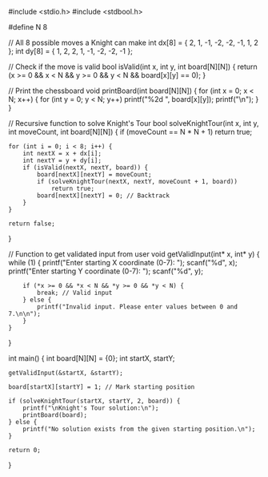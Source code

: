 #include <stdio.h>
#include <stdbool.h>

#define N 8

// All 8 possible moves a Knight can make
int dx[8] = { 2, 1, -1, -2, -2, -1, 1, 2 };
int dy[8] = { 1, 2,  2,  1, -1, -2, -2, -1 };

// Check if the move is valid
bool isValid(int x, int y, int board[N][N]) {
    return (x >= 0 && x < N && y >= 0 && y < N && board[x][y] == 0);
}

// Print the chessboard
void printBoard(int board[N][N]) {
    for (int x = 0; x < N; x++) {
        for (int y = 0; y < N; y++)
            printf("%2d ", board[x][y]);
        printf("\n");
    }
}

// Recursive function to solve Knight's Tour
bool solveKnightTour(int x, int y, int moveCount, int board[N][N]) {
    if (moveCount == N * N + 1)
        return true;

    for (int i = 0; i < 8; i++) {
        int nextX = x + dx[i];
        int nextY = y + dy[i];
        if (isValid(nextX, nextY, board)) {
            board[nextX][nextY] = moveCount;
            if (solveKnightTour(nextX, nextY, moveCount + 1, board))
                return true;
            board[nextX][nextY] = 0; // Backtrack
        }
    }

    return false;
}

// Function to get validated input from user
void getValidInput(int* x, int* y) {
    while (1) {
        printf("Enter starting X coordinate (0-7): ");
        scanf("%d", x);
        printf("Enter starting Y coordinate (0-7): ");
        scanf("%d", y);

        if (*x >= 0 && *x < N && *y >= 0 && *y < N) {
            break; // Valid input
        } else {
            printf("Invalid input. Please enter values between 0 and 7.\n\n");
        }
    }
}

int main() {
    int board[N][N] = {0};
    int startX, startY;

    getValidInput(&startX, &startY);

    board[startX][startY] = 1; // Mark starting position

    if (solveKnightTour(startX, startY, 2, board)) {
        printf("\nKnight's Tour solution:\n");
        printBoard(board);
    } else {
        printf("No solution exists from the given starting position.\n");
    }

    return 0;
}
